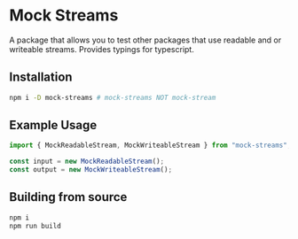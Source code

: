 # Mock Streams

A package that allows you to test other packages that use readable and or writeable
streams. Provides typings for typescript.

## Installation

```bash
npm i -D mock-streams # mock-streams NOT mock-stream
```

## Example Usage

```typescript
import { MockReadableStream, MockWriteableStream } from "mock-streams";

const input = new MockReadableStream();
const output = new MockWriteableStream();
```

## Building from source

```bash
npm i
npm run build
```
